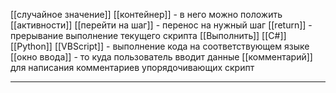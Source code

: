[[случайное значение]]
[[контейнер]] - в него можно положить [[активности]]
[[перейти на шаг]] - перенос на нужный шаг
[[return]] - прерывание выполнение текущего скрипта
[[Выполнить]] [[C#]] [[Python]] [[VBScript]] - выполнение кода на соответствующем языке
[[окно ввода]] - то куда пользователь вводит данные
[[комментарий]] для написания комментариев упорядочивающих скрипт

****